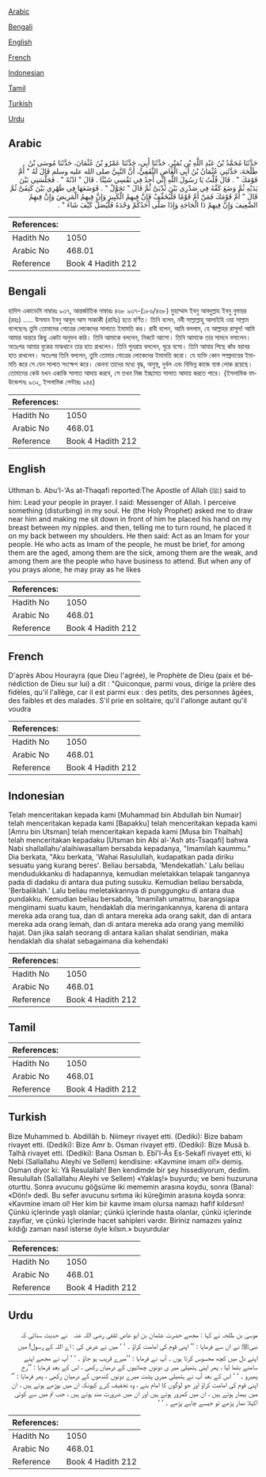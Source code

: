 [Arabic](#arabic)

[Bengali](#bengali)

[English](#english)

[French](#french)

[Indonesian](#indonesian)

[Tamil](#tamil)

[Turkish](#turkish)

[Urdu](#urdu)

## Arabic


<div dir="rtl" lang="ar" style={{fontSize:'larger',backgroundColor:'#f8f9fa',padding:20}}>
حَدَّثَنَا مُحَمَّدُ بْنُ عَبْدِ اللَّهِ بْنِ نُمَيْرٍ، حَدَّثَنَا أَبِي، حَدَّثَنَا عَمْرُو بْنُ عُثْمَانَ، حَدَّثَنَا مُوسَى بْنُ طَلْحَةَ، حَدَّثَنِي عُثْمَانُ بْنُ أَبِي الْعَاصِ الثَّقَفِيُّ، أَنَّ النَّبِيَّ صلى الله عليه وسلم قَالَ لَهُ ‏"‏ أُمَّ قَوْمَكَ ‏"‏ ‏.‏ قَالَ قُلْتُ يَا رَسُولَ اللَّهِ إِنِّي أَجِدُ فِي نَفْسِي شَيْئًا ‏.‏ قَالَ ‏"‏ ادْنُهْ ‏"‏ ‏.‏ فَجَلَّسَنِي بَيْنَ يَدَيْهِ ثُمَّ وَضَعَ كَفَّهُ فِي صَدْرِي بَيْنَ ثَدْيَىَّ ثُمَّ قَالَ ‏"‏ تَحَوَّلْ ‏"‏ ‏.‏ فَوَضَعَهَا فِي ظَهْرِي بَيْنَ كَتِفَىَّ ثُمَّ قَالَ ‏"‏ أُمَّ قَوْمَكَ فَمَنْ أَمَّ قَوْمًا فَلْيُخَفِّفْ فَإِنَّ فِيهِمُ الْكَبِيرَ وَإِنَّ فِيهِمُ الْمَرِيضَ وَإِنَّ فِيهِمُ الضَّعِيفَ وَإِنَّ فِيهِمْ ذَا الْحَاجَةِ وَإِذَا صَلَّى أَحَدُكُمْ وَحْدَهُ فَلْيُصَلِّ كَيْفَ شَاءَ ‏"‏ ‏.‏
</div>
<div style={{backgroundColor:'#f8f9fa',padding:20, marginBottom: 10}}><table> <thead> <tr> <th>References:</th> <th></th> </tr> </thead> <tbody><tr><td>Hadith No</td><td>1050</td></tr><tr><td>Arabic No</td><td>468.01</td></tr><tr><td>Reference</td><td>Book 4 Hadith 212</td></tr></tbody></table></div>

## Bengali


<div dir="ltr" lang="bn" style={{fontSize:'larger',backgroundColor:'#f8f9fa',padding:20}}>
হাদিস একাডেমি নাম্বারঃ ৯৩৭, আন্তর্জাতিক নাম্বারঃ ৪৬৮ ৯৩৭-(১৮৬/৪৬৮) মুহাম্মাদ ইবনু আবদুল্লাহ ইবনু নুমায়র (রহঃ) ..... উসমান ইবনু আবূল আস সাকাকী (রাযিঃ) হতে বর্ণিত। তিনি বলেন, নবী সাল্লাল্লাহু আলাইহি ওয়া সাল্লাম বলেছেনঃ তুমি তোমাদের গোত্রের লোকেদের সালাতে ইমামতি কর। রাবী বলেন, আমি বললাম, হে আল্লাহর রাসূল! আমি আমার অন্তরে কিছু একটা অনুভব করি। তিনি আমাকে বললেন, নিকটে আসো। তিনি আমাকে তার সামনে বসালেন। অতঃপর আমার বুকের মাঝখানে তার হাত রাখলেন। তিনি পুনরায় বললেন, ঘুরে বসো। তিনি আমার পিছে কাঁধ বরাবর হাত রাখলেন। অতঃপর তিনি বললেন, তুমি তোমার গোত্রের লোকেদের ইমামতি করো। যে ব্যক্তি কোন সম্প্রদায়ের ইমামতি করে সে যেন সালাত সংক্ষেপ করে। কেননা তাদের মধ্যে বৃদ্ধ, অসুস্থ, দুর্বল এবং বিভিন্ন কাজে ব্যস্ত লোক রয়েছে। তোমাদের কেউ যখন একাকি সালাত আদায় করবে, সে তখন নিজ ইচ্ছামত সালাত আদায় করতে পারে। (ইসলামিক ফাউন্ডেশনঃ ৯৩২, ইসলামিক সেন্টারঃ ৯৪৪)
</div>
<div style={{backgroundColor:'#f8f9fa',padding:20, marginBottom: 10}}><table> <thead> <tr> <th>References:</th> <th></th> </tr> </thead> <tbody><tr><td>Hadith No</td><td>1050</td></tr><tr><td>Arabic No</td><td>468.01</td></tr><tr><td>Reference</td><td>Book 4 Hadith 212</td></tr></tbody></table></div>

## English


<div dir="ltr" lang="en" style={{fontSize:'larger',backgroundColor:'#f8f9fa',padding:20}}>
Uthman b. Abu'l-'As at-Thaqafi reported:The Apostle of Allah (ﷺ) said to him: Lead your people in prayer. I said: Messenger of Allah. I perceive something (disturbing) in my soul. He (the Holy Prophet) asked me to draw near him and making me sit down in front of him he placed his hand on my breast between my nipples. and then, telling me to turn round, he placed it on my back between my shoulders. He then said: Act as an Imam for your people. He who acts as Imam of the people, he must be brief, for among them are the aged, among them are the sick, among them are the weak, and among them are the people who have business to attend. But when any of you prays alone, he may pray as he likes
</div>
<div style={{backgroundColor:'#f8f9fa',padding:20, marginBottom: 10}}><table> <thead> <tr> <th>References:</th> <th></th> </tr> </thead> <tbody><tr><td>Hadith No</td><td>1050</td></tr><tr><td>Arabic No</td><td>468.01</td></tr><tr><td>Reference</td><td>Book 4 Hadith 212</td></tr></tbody></table></div>

## French


<div dir="ltr" lang="fr" style={{fontSize:'larger',backgroundColor:'#f8f9fa',padding:20}}>
D'après Abou Hourayra (que Dieu l'agrée), le Prophète de Dieu (paix et bénédiction de Dieu sur lui) a dit : "Quiconque, parmi vous, dirige la prière des fidèles, qu'il l'allège, car il est parmi eux : des petits, des personnes âgées, des faibles et des malades. S'il prie en solitaire, qu'il l'allonge autant qu'il voudra
</div>
<div style={{backgroundColor:'#f8f9fa',padding:20, marginBottom: 10}}><table> <thead> <tr> <th>References:</th> <th></th> </tr> </thead> <tbody><tr><td>Hadith No</td><td>1050</td></tr><tr><td>Arabic No</td><td>468.01</td></tr><tr><td>Reference</td><td>Book 4 Hadith 212</td></tr></tbody></table></div>

## Indonesian


<div dir="ltr" lang="id" style={{fontSize:'larger',backgroundColor:'#f8f9fa',padding:20}}>
Telah menceritakan kepada kami [Muhammad bin Abdullah bin Numair] telah menceritakan kepada kami [Bapakku] telah menceritakan kepada kami [Amru bin Utsman] telah menceritakan kepada kami [Musa bin Thalhah] telah menceritakan kepadaku [Utsman bin Abi al-'Ash ats-Tsaqafi] bahwa Nabi shallallahu'alaihiwasallam bersabda kepadanya, "Imamilah kaummu." Dia berkata, "Aku berkata, 'Wahai Rasulullah, kudapatkan pada diriku sesuatu yang kurang beres'. Beliau bersabda, 'Mendekatlah.' Lalu beliau mendudukkanku di hadapannya, kemudian meletakkan telapak tangannya pada di dadaku di antara dua puting susuku. Kemudian beliau bersabda, 'Berbaliklah.' Lalu beliau meletakkannya di punggungku di antara dua pundakku. Kemudian beliau bersabda, 'Imamilah umatmu, barangsiapa mengimami suatu kaum, hendaklah dia meringankannya, karena di antara mereka ada orang tua, dan di antara mereka ada orang sakit, dan di antara mereka ada orang lemah, dan di antara mereka ada orang yang memiliki hajat. Dan jika salah seorang di antara kalian shalat sendirian, maka hendaklah dia shalat sebagaimana dia kehendaki
</div>
<div style={{backgroundColor:'#f8f9fa',padding:20, marginBottom: 10}}><table> <thead> <tr> <th>References:</th> <th></th> </tr> </thead> <tbody><tr><td>Hadith No</td><td>1050</td></tr><tr><td>Arabic No</td><td>468.01</td></tr><tr><td>Reference</td><td>Book 4 Hadith 212</td></tr></tbody></table></div>

## Tamil


<div dir="ltr" lang="ta" style={{fontSize:'larger',backgroundColor:'#f8f9fa',padding:20}}>

</div>
<div style={{backgroundColor:'#f8f9fa',padding:20, marginBottom: 10}}><table> <thead> <tr> <th>References:</th> <th></th> </tr> </thead> <tbody><tr><td>Hadith No</td><td>1050</td></tr><tr><td>Arabic No</td><td>468.01</td></tr><tr><td>Reference</td><td>Book 4 Hadith 212</td></tr></tbody></table></div>

## Turkish


<div dir="ltr" lang="tr" style={{fontSize:'larger',backgroundColor:'#f8f9fa',padding:20}}>
Bize Muhammed b. Abdillâh b. Niimeyr rivayet etti. (Dediki): Bize babam rivayet etti. (Dediki): Bize Amr b. Osman rivayet etti. (Dediki): Bize Musâ b. Talhâ rivayet etti. (Dediki): Bana Osman b. Ebî'l-Âs Es-Sekafî rivayet etti, ki Nebi (Sallallahu Aleyhi ve Sellem) kendisine: «Kavmine imam ol!» demiş. Osman diyor ki: Yâ Resulallah! Ben kendimde bir şey hissediyorum, dedim. Resulullah (Sallallahu Aleyhi ve Sellem) «Yaklaş!» buyurdu; ve beni huzuruna oturttu. Sonra avucunu göğsüme iki mememin arasına koydu, sonra (Bana): «Dön!» dedi. Bu sefer avucunu sırtıma iki küreğimin arasına koyda sonra: «Kavmine imam ol! Her kim bir kavme imam olursa namazı hafif kıldırsın! Çünkü içlerinde yaşlı olanlar; çünkü içlerinde hasta olanlar, çünkü içlerinde zayıflar, ve çünkü İçlerinde hacet sahipleri vardır. Biriniz namazını yalnız kıldığı zaman nasıl isterse öyle kılsın.» buyurdular
</div>
<div style={{backgroundColor:'#f8f9fa',padding:20, marginBottom: 10}}><table> <thead> <tr> <th>References:</th> <th></th> </tr> </thead> <tbody><tr><td>Hadith No</td><td>1050</td></tr><tr><td>Arabic No</td><td>468.01</td></tr><tr><td>Reference</td><td>Book 4 Hadith 212</td></tr></tbody></table></div>

## Urdu


<div dir="rtl" lang="ur" style={{fontSize:'larger',backgroundColor:'#f8f9fa',padding:20}}>
موسیٰ بن طلحہ نے کہا : مجھے حضرت عثمان بن ابو عاص ثقفی ‌رضی ‌اللہ ‌عنہ ‌ ‌ نے حدیث سنائی کہ نبیﷺ نے ان سے فرمایا : ’’ اپنی قوم کی امامت کراؤ ۔ ‘ ‘ میں نے عرض کی : اے اللہ کے رسول! میں اپنے دل میں کچھ محسوس کرتا ہوں ۔ آپ نے فرمایا : ’’میرے قریب ہو جاؤ ۔ ‘ ‘ آپ نے مجھے اپنے سامنے بٹھا لیا ، پھر اپنی ہتھیلی میر ی دونوں چھاتیوں کے درمیان رکھی ، اس کے بعد فرمایا : ’’رخ پھیرو ۔ ‘ ‘ اس کے بعد آپ نے ہتھیلی میری پشت میرے دونوں کندھوں کے درمیان رکھی ، پھر فرمایا : ’’ اپنی قوم کی امامت کراؤ اور جو لوگوں کا امام بنے ، وہ تخفیف کرے کیونکہ ان میں بوڑھے ہوتے ہیں ، ان میں بیمار ہوتے ہیں ، ان میں کمزور ہوتے ہیں اور ان میں ضرورت مند ہوتے ہیں ، جب تم میں سے کوئی اکیلا نماز پڑھے تو جیسے چاہے پڑھے ۔ ‘ ‘
</div>
<div style={{backgroundColor:'#f8f9fa',padding:20, marginBottom: 10}}><table> <thead> <tr> <th>References:</th> <th></th> </tr> </thead> <tbody><tr><td>Hadith No</td><td>1050</td></tr><tr><td>Arabic No</td><td>468.01</td></tr><tr><td>Reference</td><td>Book 4 Hadith 212</td></tr></tbody></table></div>
